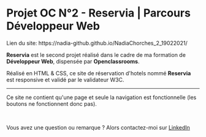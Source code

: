 
<h1> Projet OC N°2 - Reservia | Parcours Développeur Web </h1>

<p> Lien du site: https://nadia-github.github.io/NadiaChorches_2_19022021/ </p>

<p> <strong>Reservia</strong> est le second projet réalisé dans le cadre de ma formation de<strong> Développeur Web</strong>, dispensée par <strong>Openclassrooms</strong>.</p>

<p> Réalisé en HTML & CSS, ce site de réservation d'hotels nommé <strong>Reservia</strong> est responsive et validé par le validateur W3C.</p>

___________________________________________________________________________________________________________

<p>Ce site ne contient qu'une page et seule la navigation est fonctionnelle (les boutons ne fonctionnent donc pas).</p>
<br>

<p> Vous avez une question ou remarque ? Alors contactez-moi sur <a href="https://www.linkedin.com/in/nadia-l-191550203/">LinkedIn </a></p>

 
 
